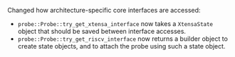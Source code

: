 Changed how architecture-specific core interfaces are accessed:
 - `probe::Probe::try_get_xtensa_interface` now takes a `XtensaState` object that should be saved
   between interface accesses.
 - `probe::Probe::try_get_riscv_interface` now returns a builder object to create state objects, and
   to attach the probe using such a state object.